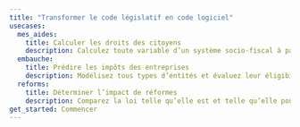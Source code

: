 ```yaml
---
title: "Transformer le code législatif en code logiciel"
usecases:
  mes_aides:
    title: Calculer les droits des citoyens
    description: Calculez toute variable d’un système socio-fiscal à partir d’une situation individuelle.
  embauche: 
    title: Prédire les impôts des entreprises
    description: Modélisez tous types d’entités et évaluez leur éligibilité à des charges et à des allégements.
  reforms:
    title: Déterminer l’impact de réformes
    description: Comparez la loi telle qu’elle est et telle qu’elle pourrait être.
get_started: Commencer
---
```

